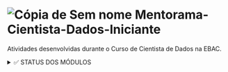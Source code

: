 # ![Cópia de Sem nome](https://user-images.githubusercontent.com/72770754/195649637-a7ef09b0-628b-4c71-9fe5-918c0101c8d0.png) Mentorama-Cientista-Dados-Iniciante

 Atividades desenvolvidas durante o Curso de Cientista de Dados na EBAC.

<details><summary> ✅ STATUS DOS MÓDULOS </summary>

<p>

- [x] Módulo 1: O Mundo dos Dados
- [x] Módulo 2: Fundamentos Básicos de Python 1
- [x] Módulo 3: Fundamentos Básicos de Python 2
- [x] Módulo 4: Trabalhando com Banco de Dados
- [x] Módulo 5: Bibliotecas Numpy e Pandas
- [x] Módulo 6: Análise e Visualização de Dados
- [x] Módulo 7: Pré-processamento de Dados
- [x] Módulo 8: Fundamentos de Machine Learning
- [x] Módulo 9: Machine Learning na Prática
- [x] Módulo 10: Modelos de Classificação
- [ ] Módulo 11: Implementando Modelos de Machine Learning do zero
- [ ] Módulo 12: Modelos de Árvores e Ensambles
- [ ] Módulo 13: Clusterização
- [ ] Módulo 14: Aplicações: Detecção de Anomalias
- [ ] Módulo 15: Aplicações: Sistemas de Recomendação
- [ ] Módulo 16: Gerenciamento de projeto de dados
